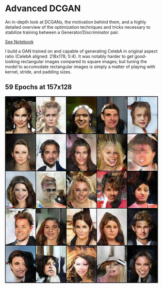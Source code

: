 # Advanced DCGAN
An in-depth look at DCGANs, the motivation behind them, and a highly detailed overview of the optimization techniques and tricks necessary to stabilize training between a Generator/Discriminator pair.

[See Notebook](https://nbviewer.jupyter.org/github/IliaZenkov/Advanced-DCGAN/blob/main/DCGAN_Final.ipynb)

I build a GAN trained on and capable of generating CelebA in original aspect ratio (CelebA aligned: 218x178; 5:4).
It was notably harder to get good-looking rectangular images compared to square images; but tuning the model to accomodate rectangular images is simply a matter of playing with kernel, stride, and padding sizes. 

## 59 Epochs at 157x128
<img src="generated_images/007459.jpg">
